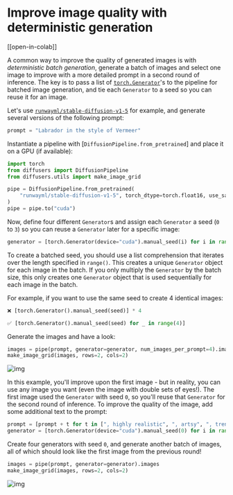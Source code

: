 <!--Copyright 2024 The HuggingFace Team. All rights reserved.

Licensed under the Apache License, Version 2.0 (the "License"); you may not use this file except in compliance with
the License. You may obtain a copy of the License at

http://www.apache.org/licenses/LICENSE-2.0

Unless required by applicable law or agreed to in writing, software distributed under the License is distributed on
an "AS IS" BASIS, WITHOUT WARRANTIES OR CONDITIONS OF ANY KIND, either express or implied. See the License for the
specific language governing permissions and limitations under the License.
-->

# Improve image quality with deterministic generation

[[open-in-colab]]

A common way to improve the quality of generated images is with *deterministic batch generation*, generate a batch of images and select one image to improve with a more detailed prompt in a second round of inference. The key is to pass a list of [`torch.Generator`](https://pytorch.org/docs/stable/generated/torch.Generator.html#generator)'s to the pipeline for batched image generation, and tie each `Generator` to a seed so you can reuse it for an image.

Let's use [`runwayml/stable-diffusion-v1-5`](https://huggingface.co/runwayml/stable-diffusion-v1-5) for example, and generate several versions of the following prompt:

```py
prompt = "Labrador in the style of Vermeer"
```

Instantiate a pipeline with [`DiffusionPipeline.from_pretrained`] and place it on a GPU (if available):

```python
import torch
from diffusers import DiffusionPipeline
from diffusers.utils import make_image_grid

pipe = DiffusionPipeline.from_pretrained(
    "runwayml/stable-diffusion-v1-5", torch_dtype=torch.float16, use_safetensors=True
)
pipe = pipe.to("cuda")
```

Now, define four different `Generator`s and assign each `Generator` a seed (`0` to `3`) so you can reuse a `Generator` later for a specific image:

```python
generator = [torch.Generator(device="cuda").manual_seed(i) for i in range(4)]
```

<Tip warning={true}>

To create a batched seed, you should use a list comprehension that iterates over the length specified in `range()`. This creates a unique `Generator` object for each image in the batch. If you only multiply the `Generator` by the batch size, this only creates one `Generator` object that is used sequentially for each image in the batch.

For example, if you want to use the same seed to create 4 identical images:

```py
❌ [torch.Generator().manual_seed(seed)] * 4

✅ [torch.Generator().manual_seed(seed) for _ in range(4)]
```

</Tip>

Generate the images and have a look:

```python
images = pipe(prompt, generator=generator, num_images_per_prompt=4).images
make_image_grid(images, rows=2, cols=2)
```

![img](https://huggingface.co/datasets/diffusers/diffusers-images-docs/resolve/main/reusabe_seeds.jpg)

In this example, you'll improve upon the first image - but in reality, you can use any image you want (even the image with double sets of eyes!). The first image used the `Generator` with seed `0`, so you'll reuse that `Generator` for the second round of inference. To improve the quality of the image, add some additional text to the prompt:

```python
prompt = [prompt + t for t in [", highly realistic", ", artsy", ", trending", ", colorful"]]
generator = [torch.Generator(device="cuda").manual_seed(0) for i in range(4)]
```

Create four generators with seed `0`, and generate another batch of images, all of which should look like the first image from the previous round!

```python
images = pipe(prompt, generator=generator).images
make_image_grid(images, rows=2, cols=2)
```

![img](https://huggingface.co/datasets/diffusers/diffusers-images-docs/resolve/main/reusabe_seeds_2.jpg)
